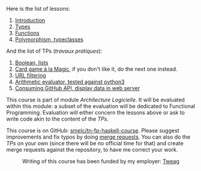 <!-- This is the TOC for GitHub pages, i.e. the root of
     https://smelc.github.io/tn-fp-haskell-course/slides/ -->

Here is the list of lessons:

1. [Introduction](course-01.md)
1. [Types](course-02.md)
1. [Functions](course-03.md)
1. [Polymorphism, typeclasses](course-04.md)

And the list of TPs (_travaux pratiques_):

1. [Boolean, lists](https://github.com/smelc/tn-fp-haskell-course/blob/main/tps/TP1.hs)
1. [Card game à la Magic](https://github.com/smelc/tn-fp-haskell-course/blob/main/tps/TP2.hs), if you don't like it, do the next one instead.
1. [URL filtering](https://github.com/smelc/tn-fp-haskell-course/blob/main/tps/TP3.hs)
1. [Arithmetic evaluator, tested against python3](https://github.com/smelc/tn-fp-haskell-course/blob/main/tps/TP4.hs)
1. [Consuming GitHub API, display data in web server](https://github.com/smelc/tn-fp-haskell-course/blob/main/tps/TP5.hs)

This course is part of module _Architecture Logicielle_. It will be evaluated
within this module: a subset of the evaluation will be dedicated to Functional
Programming. Evaluation will either concern the lessons above or ask
to write code akin to the content of the _TPs_.

This course is on GitHub: [smelc/tn-fp-haskell-course](https://github.com/smelc/tn-fp-haskell-course).
Please suggest improvements and fix typos by doing [merge requests](https://docs.github.com/en/github/collaborating-with-pull-requests/proposing-changes-to-your-work-with-pull-requests/creating-a-pull-request).
You can also do the _TPs_ on your own (since there will be no official time for that)
and create merge requests against the repository, to have me correct your work.

<center>
Writing of this course has been funded by my employer: <a href="https://www.tweag.io/">Tweag</a>
</center>

